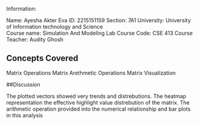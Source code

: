 Information:

Name: Ayesha Akter Eva 
ID: 2215151159 
Section: 7A1
University: University of Information technology and Science  
Course name: Simulation And Modeling Lab
Course Code: CSE 413 
Course Teacher: Audity Ghosh


## Concepts Covered

Matrix Operations
Matrix Arethmetic Operations
Matrix Visualization



##Discussion

The plotted vectors showed very trends and distrebutions.
The heatmap representation the effective highlight value distrebution of the matrix.
The arithmetic operation provided into the numerical relationship and bar plots in this analysis



